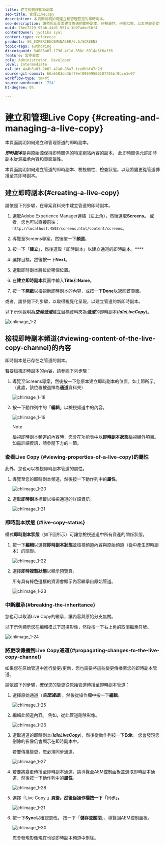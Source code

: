 ```yaml
---
title: 建立和管理即時副本
seo-title: 管理LiveCopy
description: 本頁面說明如何建立和管理管道的即時副本。
seo-description: 請依照此頁面建立管道的即時副本、檢視屬性、檢查狀態，以及將變更從管道傳播至其即時副本。
uuid: 78ec7219-95ab-44d1-9514-1b97aded5bf4
contentOwner: jyotika syal
content-type: reference
products: SG_EXPERIENCEMANAGER/6.5/SCREENS
topic-tags: authoring
discoiquuid: 84085a03-1798-4f1d-858c-6014a3f6aff6
feature: 製作畫面
role: Administrator, Developer
level: Intermediate
exl-id: 4a4b3a83-2b02-42a0-86a7-fce6bbf47c7d
source-git-commit: 60a6583dd3bf79ef09099506107705bf0bce1e07
workflow-type: tm+mt
source-wordcount: '724'
ht-degree: 0%

---
```


# 建立和管理Live Copy {#creating-and-managing-a-live-copy}

本頁面說明如何建立和管理管道的即時副本。

***即時副本***&#x200B;是與原始源保持即時關係的特定網站內容的副本。 此即時關係允許即時副本從源繼承內容和頁面屬性。

本頁面說明如何建立管道的即時副本、檢視屬性、檢查狀態，以及將變更從管道傳播至其即時副本。


## 建立即時副本{#creating-a-live-copy}

請依照下列步驟，在專案資料夾中建立管道的即時副本。

1. 選取Adobe Experience Manager連結（左上角），然後選取&#x200B;**Screens**。 或者，您也可以直接前往：`http://localhost:4502/screens.html/content/screens`。

1. 導覽至Screens專案，然後按一下&#x200B;**頻道**。
1. 按一下「**建立**」，然後選取「即時副本」以建立通道的即時副本。****

1. 選擇目標，然後按一下&#x200B;**Next**。
1. 選取即時副本將位於哪個位置。
1. 在&#x200B;**建立即時副本**&#x200B;頁面中輸入&#x200B;**Title**&#x200B;和&#x200B;**Name**。

1. 按一下&#x200B;**開啟**&#x200B;以檢視新即時副本的內容，或按一下&#x200B;**Done**&#x200B;以返回首頁面。

或者，請參閱下列步驟，以取得視覺化呈現，以建立管道的新即時副本。

以下示例說明為&#x200B;***空閒通道***&#x200B;建立目標資料夾為&#x200B;***通道***&#x200B;的即時副本(***IdleLiveCopy***)。

![chlimage_1-2](assets/chlimage_1-2.gif)

## 檢視即時副本頻道{#viewing-content-of-the-live-copy-channel}的內容

即時副本是已存在之管道的副本。

若要檢視即時副本的內容，請參閱下列步驟：

1. 導覽至Screens專案，然後按一下您原本建立即時副本的位置，如上節所示。 （此處，該位置被選擇為&#x200B;**通道**&#x200B;資料夾）

   ![chlimage_1-18](assets/chlimage_1-18.png)

1. 按一下動作列中的「**編輯**」以檢視頻道中的內容。

   ![chlimage_1-19](assets/chlimage_1-19.png)

   >[!NOTE]
   >
   >檢視即時副本頻道的內容時，您會在功能表中以&#x200B;**即時副本狀態**&#x200B;檢視額外項目。 如需詳細資訊，請參閱下方的一節。

### 查看Live Copy {#viewing-properties-of-a-live-copy}的屬性

此外，您也可以檢視即時副本管道的屬性。

1. 導覽至您的即時副本頻道，然後按一下動作列中的&#x200B;**屬性**。

   ![chlimage_1-20](assets/chlimage_1-20.png)

1. 選取&#x200B;**即時副本**&#x200B;標籤以檢視通道的詳細資訊。

   ![chlimage_1-21](assets/chlimage_1-21.png)

### 即時副本狀態 {#live-copy-status}

模式&#x200B;**即時副本狀態**（如下圖所示）可讓您檢視通道中所有資產的關係狀態。

1. 按一下&#x200B;**編輯**&#x200B;以選擇&#x200B;**即時副本狀態**&#x200B;並檢視頻道內容與原始頻道（從中產生即時副本）的關聯。

   ![chlimage_1-22](assets/chlimage_1-22.png)

1. 選擇&#x200B;**即時複製狀態**&#x200B;以顯示預覽頁。

   所有具有綠色邊框的資源會顯示內容繼承自原始管道。

   ![chlimage_1-23](assets/chlimage_1-23.png)

### 中斷繼承{#breaking-the-inheritance}

您也可以取消Live Copy的繼承，讓內容與原始分支無關。

以下示例顯示您在編輯模式下選擇影像，然後按一下右上角的取消繼承符號。

![chlimage_1-24](assets/chlimage_1-24.png)

### 將更改傳播到Live Copy通道{#propagating-changes-to-the-live-copy-channel}

如果您在原始管道中進行變更/更新，您也需要將這些變更傳播至您的即時副本管道。

請依照下列步驟，確保您的變更從原始管道傳播至即時副本管道：

1. 選擇原始通道（***空閒通道***），然後從操作欄中按一下&#x200B;**編輯**。

   ![chlimage_1-25](assets/chlimage_1-25.png)

1. 編輯此頻道內容。 例如，從此管道刪除影像。

   ![chlimage_1-26](assets/chlimage_1-26.png)

1. 選取通道的即時副本(***IdleLiveCopy***)，然後從動作列按一下&#x200B;**Edit**。 您會發現您刪除的影像仍會顯示在即時副本中。

   若要傳播變更，您必須同步通道。

   ![chlimage_1-27](assets/chlimage_1-27.png)

1. 若要將變更傳播至即時副本通道，請導覽至AEM控制面板並選取即時副本通道，然後按一下動作列中的&#x200B;**屬性**。

   ![chlimage_1-28](assets/chlimage_1-28.png)

1. 選擇「Live Copy **」頁簽，然後從操作欄按一下「**&#x200B;同步&#x200B;**」。**

   ![chlimage_1-21](assets/chlimage_1-29.png)

1. 按一下&#x200B;**Sync**&#x200B;以確認更改。 按一下「**儲存並關閉**」，導覽回AEM控制面板。

   ![chlimage_1-30](assets/chlimage_1-30.png)

   您會發現影像現在也從即時副本頻道中刪除。
